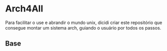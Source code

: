 # Arch4All

Para facilitar o use e abrandir o mundo unix, dicidi criar este repositório que consegue montar um sistema arch, guiando o usuário por todos os passos.

 ## Base
